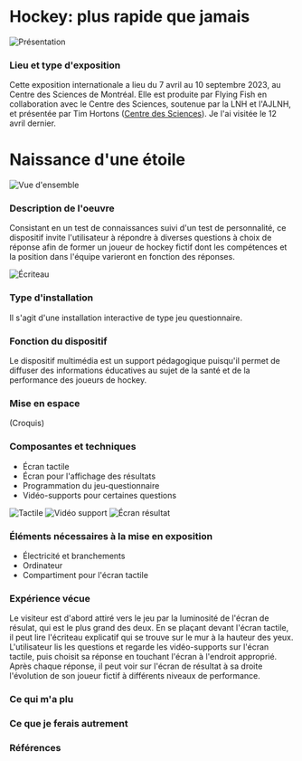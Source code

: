 # Hockey: plus rapide que jamais
![Présentation](medias/hockey_affiche.jpg)

### Lieu et type d'exposition
Cette exposition internationale a lieu du 7 avril au 10 septembre 2023, au Centre des Sciences de Montréal. Elle est produite par Flying Fish en collaboration avec le Centre des Sciences, soutenue par la LNH et l'AJLNH, et présentée par Tim Hortons ([Centre des Sciences](https://www.centredessciencesdemontreal.com/exposition-temporaire/hockey-plus-rapide-que-jamais)). Je l'ai visitée le 12 avril dernier.

# Naissance d'une étoile
![Vue d'ensemble](medias/hockey_naissance_ensemble.jpg)

### Description de l'oeuvre
Consistant en un test de connaissances suivi d'un test de personnalité, ce dispositif invite l'utilisateur à répondre à diverses questions à choix de réponse afin de former un joueur de hockey fictif dont les compétences et la position dans l'équipe varieront en fonction des réponses. 

![Écriteau](medias/hockey_naissance_ecriteau.jpg)

### Type d'installation
Il s'agit d'une installation interactive de type jeu questionnaire. 

### Fonction du dispositif
Le dispositif multimédia est un support pédagogique puisqu'il permet de diffuser des informations éducatives au sujet de la santé et de la performance des joueurs de hockey.

### Mise en espace
(Croquis)


### Composantes et techniques
- Écran tactile
- Écran pour l'affichage des résultats 
- Programmation du jeu-questionnaire
- Vidéo-supports pour certaines questions

![Tactile](medias/hockey_naissance_touch.jpg) ![Vidéo support](medias/hockey_naissance_video.jpg) ![Écran résultat](medias/hockey_naissance_resultat.jpg)

### Éléments nécessaires à la mise en exposition
- Électricité et branchements
- Ordinateur
- Compartiment pour l'écran tactile

### Expérience vécue
Le visiteur est d'abord attiré vers le jeu par la luminosité de l'écran de résulat, qui est le plus grand des deux. En se plaçant devant l'écran tactile, il peut lire l'écriteau explicatif qui se trouve sur le mur à la hauteur des yeux. L'utilisateur lis les questions et regarde les vidéo-supports sur l'écran tactile, puis choisit sa réponse en touchant l'écran à l'endroit approprié. Après chaque réponse, il peut voir sur l'écran de résultat à sa droite l'évolution de son joueur fictif à différents niveaux de performance. 

### Ce qui m'a plu
### Ce que je ferais autrement
### Références
